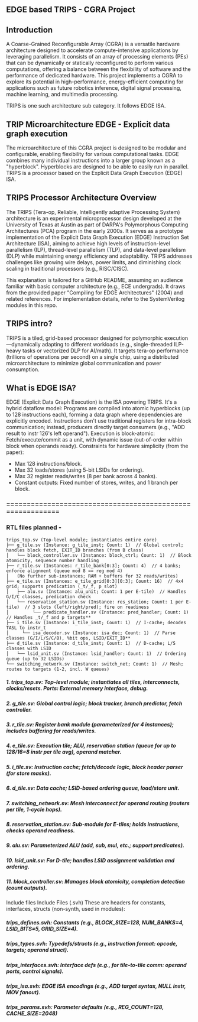 ## EDGE based TRIPS - CGRA Project
## Introduction
A Coarse-Grained Reconfigurable Array (CGRA) is a versatile hardware architecture designed to accelerate compute-intensive applications by leveraging parallelism. It consists of an array of processing elements (PEs) that can be dynamically or statically reconfigured to perform various computations, offering a balance between the flexibility of software and the performance of dedicated hardware. This project implements a CGRA to explore its potential in high-performance, energy-efficient computing for applications such as future robotics inference, digital signal processing, machine learning, and multimedia processing.

TRIPS is one such architecture sub category. It follows EDGE ISA.

## TRIP Microarchitecture EDGE - Explicit data graph execution
The microarchitecture of this CGRA project is designed to be modular and configurable, enabling flexibility for various computational tasks. EDGE combines many individual instructions into a larger group known as a "hyperblock". Hyperblocks are designed to be able to easily run in parallel. TRIPS is a processor based on the Explicit Data Graph Execution (EDGE) ISA.

## TRIPS Processor Architecture Overview
The TRIPS (Tera-op, Reliable, Intelligently adaptive Processing System) architecture is an experimental microprocessor design developed at the University of Texas at Austin as part of DARPA's Polymorphous Computing Architectures (PCA) program in the early 2000s. It serves as a prototype implementation of the Explicit Data Graph Execution (EDGE) Instruction Set Architecture (ISA), aiming to achieve high levels of instruction-level parallelism (ILP), thread-level parallelism (TLP), and data-level parallelism (DLP) while maintaining energy efficiency and adaptability. TRIPS addresses challenges like growing wire delays, power limits, and diminishing clock scaling in traditional processors (e.g., RISC/CISC).

This explanation is tailored for a GitHub README, assuming an audience familiar with basic computer architecture (e.g., ECE undergrads). It draws from the provided paper "Compiling for EDGE Architectures" (2004) and related references. For implementation details, refer to the SystemVerilog modules in this repo.

## TRIPS intro?
TRIPS is a tiled, grid-based processor designed for polymorphic execution—dynamically adapting to different workloads (e.g., single-threaded ILP-heavy tasks or vectorized DLP for AI/math). It targets tera-op performance (trillions of operations per second) on a single chip, using a distributed microarchitecture to minimize global communication and power consumption.

## What is EDGE ISA?
EDGE (Explicit Data Graph Execution) is the ISA powering TRIPS. It's a hybrid dataflow model:
Programs are compiled into atomic hyperblocks (up to 128 instructions each), forming a data graph where dependencies are explicitly encoded.
Instructions don't use traditional registers for intra-block communication; instead, producers directly target consumers (e.g., "ADD result to instr 126's left operand").
Execution is block-atomic: Fetch/execute/commit as a unit, with dynamic issue (out-of-order within block when operands ready).
Constraints for hardware simplicity (from the paper):
* Max 128 instructions/block.
* Max 32 loads/stores (using 5-bit LSIDs for ordering).
* Max 32 register reads/writes (8 per bank across 4 banks).
* Constant outputs: Fixed number of stores, writes, and 1 branch per block.
### ==========================================================
### RTL files planned - 
```
trips_top.sv (Top-level module; instantiates entire core)
├── g_tile.sv (Instance: g_tile_inst; Count: 1)  // Global control; handles block fetch, EXIT_ID branches (from B class)
│   └── block_controller.sv (Instance: block_ctrl; Count: 1)  // Block atomicity, sequence number handling
├── r_tile.sv (Instances: r_tile_bank[0:3]; Count: 4)  // 4 banks; enforce alignment (queue mod 8 == reg mod 4)
│   (No further sub-instances; RAM + buffers for 32 reads/writes)
├── e_tile.sv (Instances: e_tile_grid[0:3][0:3]; Count: 16)  // 4x4 grid; supports predication (_t/_f, p slot)
│   ├── alu.sv (Instance: alu_unit; Count: 1 per E-tile)  // Handles G/I/C classes, predication check
│   └── reservation_station.sv (Instance: res_station; Count: 1 per E-tile)  // 3 slots (left/right/pred); fire on readiness
│         └── predicate_handler.sv (Instance: pred_handler; Count: 1)  // Handles _t/_f and p targets**
├── i_tile.sv (Instance: i_tile_inst; Count: 1)  // I-cache; decodes TASL to instr_t
│     └── isa_decoder.sv (Instance: isa_dec; Count: 1)  // Parse classes (G/I/L/S/C/B), %bit ops, LSID/EXIT_ID**
├── d_tile.sv (Instance: d_tile_inst; Count: 1)  // D-cache; L/S classes with LSID
│   └── lsid_unit.sv (Instance: lsid_handler; Count: 1)  // Ordering queue (up to 32 LSIDs)
└── switching_network.sv (Instance: switch_net; Count: 1)  // Mesh; routes to targets (1-2, incl. W queues)
```
##### 1.  trips_top.sv: Top-level module; instantiates all tiles, interconnects, clocks/resets. Ports: External memory interface, debug.
##### 2.  g_tile.sv: Global control logic; block tracker, branch predictor, fetch controller.
##### 3.  r_tile.sv: Register bank module (parameterized for 4 instances); includes buffering for reads/writes.
##### 4.  e_tile.sv: Execution tile; ALU, reservation station (queue for up to 128/16=8 instr per tile avg), operand matcher.
##### 5.  i_tile.sv: Instruction cache; fetch/decode logic, block header parser (for store masks).
##### 6.  d_tile.sv: Data cache; LSID-based ordering queue, load/store unit.
##### 7.  switching_network.sv: Mesh interconnect for operand routing (routers per tile, 1-cycle hops).
##### 8.  reservation_station.sv: Sub-module for E-tiles; holds instructions, checks operand readiness.
##### 9.  alu.sv: Parameterized ALU (add, sub, mul, etc.; support predicates).
##### 10.  lsid_unit.sv: For D-tile; handles LSID assignment validation and ordering.
##### 11.  block_controller.sv: Manages block atomicity, completion detection (count outputs).

Include files
Include Files (.svh)
These are headers for constants, interfaces, structs (non-synth, used in modules):

##### trips_defines.svh: Constants (e.g., BLOCK_SIZE=128, NUM_BANKS=4, LSID_BITS=5, GRID_SIZE=4).
##### trips_types.svh: Typedefs/structs (e.g., instruction format: opcode, targets; operand struct).
##### trips_interfaces.svh: Interface defs (e.g., for tile-to-tile comm: operand ports, control signals).
##### trips_isa.svh: EDGE ISA encodings (e.g., ADD target syntax, NULL instr, MOV fanout).
##### trips_params.svh: Parameter defaults (e.g., REG_COUNT=128, CACHE_SIZE=2048)








